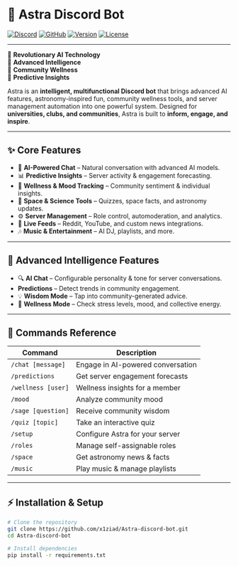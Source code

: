 # 🌌 Astra Discord Bot

[![Discord](https://img.shields.io/badge/Discord-Join%20Server-7289da?style=for-the-badge&logo=discord&logoColor=white)](https://discord.gg/pdxPDhjS)
[![GitHub](https://img.shields.io/badge/GitHub-Repository-181717?style=for-the-badge&logo=github&logoColor=white)](https://github.com/x1ziad/Astra-discord-bot)
[![Version](https://img.shields.io/badge/Version-v2.0.0-blue?style=for-the-badge)](https://github.com/x1ziad/Astra-discord-bot/releases)
[![License](https://img.shields.io/badge/License-AGPL--3.0-green?style=for-the-badge)](LICENSE)

---

🎯 **Revolutionary AI Technology**  
🧠 **Advanced Intelligence**  
💚 **Community Wellness**  
🔮 **Predictive Insights**

Astra is an **intelligent, multifunctional Discord bot** that brings advanced AI features, astronomy-inspired fun, community wellness tools, and server management automation into one powerful system. Designed for **universities, clubs, and communities**, Astra is built to **inform, engage, and inspire**.

---

## ✨ Core Features

- 🧠 **AI-Powered Chat** – Natural conversation with advanced AI models.
- 📊 **Predictive Insights** – Server activity & engagement forecasting.
- 💚 **Wellness & Mood Tracking** – Community sentiment & individual insights.
- 🌌 **Space & Science Tools** – Quizzes, space facts, and astronomy updates.
- ⚙️ **Server Management** – Role control, automoderation, and analytics.
- 📡 **Live Feeds** – Reddit, YouTube, and custom news integrations.
- 🎶 **Music & Entertainment** – AI DJ, playlists, and more.

---

## 🧠 Advanced Intelligence Features

- 🔍 **AI Chat** – Configurable personality & tone for server conversations.
- **Predictions** – Detect trends in community engagement.
- 💡 **Wisdom Mode** – Tap into community-generated advice.
- 🧘 **Wellness Mode** – Check stress levels, mood, and collective energy.

---

## 📖 Commands Reference

| Command            | Description                       |
| ------------------ | --------------------------------- |
| `/chat [message]`  | Engage in AI-powered conversation |
| `/predictions`     | Get server engagement forecasts   |
| `/wellness [user]` | Wellness insights for a member    |
| `/mood`            | Analyze community mood            |
| `/sage [question]` | Receive community wisdom          |
| `/quiz [topic]`    | Take an interactive quiz          |
| `/setup`           | Configure Astra for your server   |
| `/roles`           | Manage self-assignable roles      |
| `/space`           | Get astronomy news & facts        |
| `/music`           | Play music & manage playlists     |

---

## ⚡ Installation & Setup

```bash
# Clone the repository
git clone https://github.com/x1ziad/Astra-discord-bot.git
cd Astra-discord-bot

# Install dependencies
pip install -r requirements.txt

```
